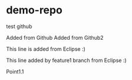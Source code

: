 # demo-repo
test github

Added from Github
Added from Github2

This line is added from Eclipse :)

This line added by feature1 branch from Eclipse :)


Point1.1